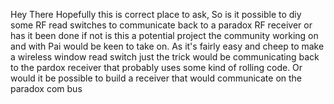Hey There Hopefully this is correct place to ask,
So is it possible to diy some RF read switches to communicate back to a paradox RF receiver or has it been done if not is this a potential project the community working on and with Pai would be keen to take on. As it's fairly easy and cheep to make a wireless window read switch just the trick would be communicating back to the pardox receiver that probably uses some kind of rolling code. Or would it be possible to build a receiver that would communicate on the paradox com bus 